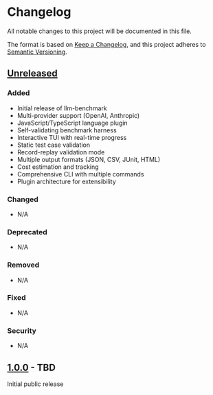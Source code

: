 # Changelog

All notable changes to this project will be documented in this file.

The format is based on [Keep a Changelog](https://keepachangelog.com/en/1.0.0/),
and this project adheres to [Semantic Versioning](https://semver.org/spec/v2.0.0.html).

## [Unreleased]

### Added

- Initial release of llm-benchmark
- Multi-provider support (OpenAI, Anthropic)
- JavaScript/TypeScript language plugin
- Self-validating benchmark harness
- Interactive TUI with real-time progress
- Static test case validation
- Record-replay validation mode
- Multiple output formats (JSON, CSV, JUnit, HTML)
- Cost estimation and tracking
- Comprehensive CLI with multiple commands
- Plugin architecture for extensibility

### Changed

- N/A

### Deprecated

- N/A

### Removed

- N/A

### Fixed

- N/A

### Security

- N/A

## [1.0.0] - TBD

Initial public release

[Unreleased]: https://github.com/ajaxdavis/llm-benchmark/compare/v1.0.0...HEAD
[1.0.0]: https://github.com/ajaxdavis/llm-benchmark/releases/tag/v1.0.0
